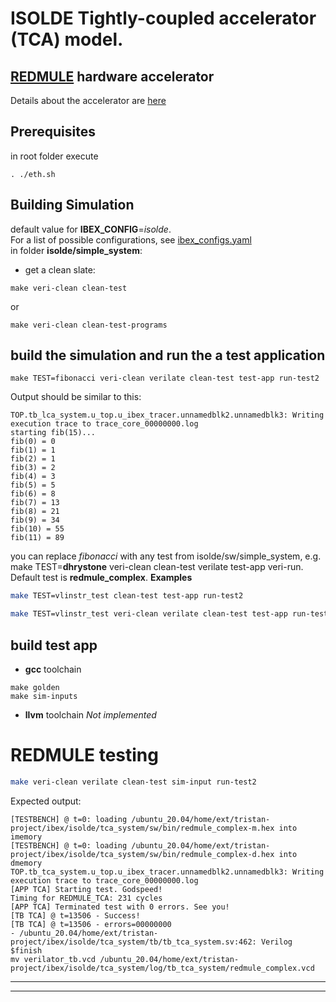 # ISOLDE Tightly-coupled accelerator (TCA) model.
## [REDMULE](https://github.com/ISOLDE-Project/redmule) hardware accelerator
Details about the accelerator are [here](https://github.com/ISOLDE-Project/redmule?tab=readme-ov-file#redmule)
## Prerequisites
in root folder execute
```
. ./eth.sh
```
## Building Simulation
default value for **IBEX_CONFIG**=*isolde*.  
For a list of possible configurations, see [ibex_configs.yaml](../../ibex_configs.yaml)  
in folder **isolde/simple_system**:  
* get a clean slate:
```
make veri-clean clean-test
```
or
```
make veri-clean clean-test-programs
```

## build the simulation and run the a test application
```
make TEST=fibonacci veri-clean verilate clean-test test-app run-test2
``` 
Output should be similar to this:  
```
TOP.tb_lca_system.u_top.u_ibex_tracer.unnamedblk2.unnamedblk3: Writing execution trace to trace_core_00000000.log
starting fib(15)...
fib(0) = 0
fib(1) = 1
fib(2) = 1
fib(3) = 2
fib(4) = 3
fib(5) = 5
fib(6) = 8
fib(7) = 13
fib(8) = 21
fib(9) = 34
fib(10) = 55
fib(11) = 89
```
you can replace *fibonacci* with any test from isolde/sw/simple_system, e.g. make TEST=**dhrystone** veri-clean clean-test  verilate  test-app veri-run.  
Default test is **redmule_complex**.
**Examples**  
```sh
make TEST=vlinstr_test clean-test test-app run-test2

make TEST=vlinstr_test veri-clean verilate clean-test test-app run-test2
```

## build test app
* **gcc** toolchain
```
make golden
make sim-inputs
```
* **llvm** toolchain
*Not implemented*
 
# REDMULE testing
```sh
make veri-clean verilate clean-test sim-input run-test2
```
Expected output:
```
[TESTBENCH] @ t=0: loading /ubuntu_20.04/home/ext/tristan-project/ibex/isolde/tca_system/sw/bin/redmule_complex-m.hex into imemory
[TESTBENCH] @ t=0: loading /ubuntu_20.04/home/ext/tristan-project/ibex/isolde/tca_system/sw/bin/redmule_complex-d.hex into dmemory
TOP.tb_tca_system.u_top.u_ibex_tracer.unnamedblk2.unnamedblk3: Writing execution trace to trace_core_00000000.log
[APP TCA] Starting test. Godspeed!
Timing for REDMULE_TCA: 231 cycles
[APP TCA] Terminated test with 0 errors. See you!
[TB TCA] @ t=13506 - Success!
[TB TCA] @ t=13506 - errors=00000000
- /ubuntu_20.04/home/ext/tristan-project/ibex/isolde/tca_system/tb/tb_tca_system.sv:462: Verilog $finish
mv verilator_tb.vcd /ubuntu_20.04/home/ext/tristan-project/ibex/isolde/tca_system/log/tb_tca_system/redmule_complex.vcd
```

---  
---